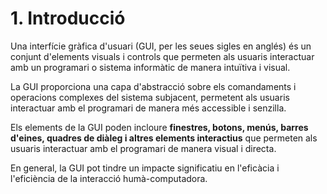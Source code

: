 # 1. Introducció

Una interfície gràfica d'usuari (GUI, per les seues sigles en anglés) és un conjunt d'elements visuals i controls que permeten als usuaris interactuar amb un programari o
sistema informàtic de manera intuïtiva i visual.

La GUI proporciona una capa d'abstracció sobre els comandaments i operacions complexes del sistema subjacent, permetent als usuaris interactuar amb el programari de manera més accessible i senzilla.

Els elements de la GUI poden incloure **finestres, botons, menús, barres d'eines, quadres de diàleg i altres elements interactius** que permeten als usuaris interactuar amb el programari de manera visual i directa.

En general, la GUI pot tindre un impacte significatiu en l'eficàcia i l'eficiència de la
interacció humà-computadora.